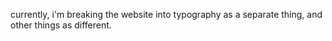 currently, i'm breaking the website into typography as a separate thing, and other things as different.
